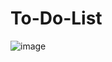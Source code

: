 # To-Do-List
![image](https://github.com/AryamaAgrawal/To-Do-List/assets/97736413/4af1fe9c-f33c-40b7-a455-3d99e8e92c64)
